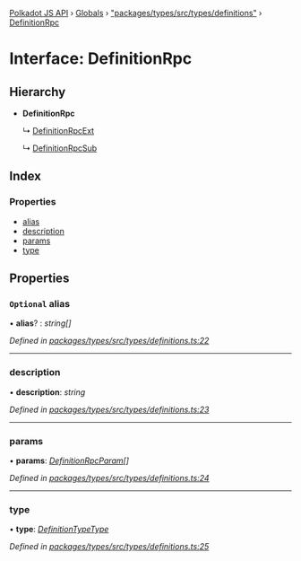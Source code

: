 [Polkadot JS API](../README.md) › [Globals](../globals.md) › ["packages/types/src/types/definitions"](../modules/_packages_types_src_types_definitions_.md) › [DefinitionRpc](_packages_types_src_types_definitions_.definitionrpc.md)

# Interface: DefinitionRpc

## Hierarchy

* **DefinitionRpc**

  ↳ [DefinitionRpcExt](_packages_types_src_types_definitions_.definitionrpcext.md)

  ↳ [DefinitionRpcSub](_packages_types_src_types_definitions_.definitionrpcsub.md)

## Index

### Properties

* [alias](_packages_types_src_types_definitions_.definitionrpc.md#optional-alias)
* [description](_packages_types_src_types_definitions_.definitionrpc.md#description)
* [params](_packages_types_src_types_definitions_.definitionrpc.md#params)
* [type](_packages_types_src_types_definitions_.definitionrpc.md#type)

## Properties

### `Optional` alias

• **alias**? : *string[]*

*Defined in [packages/types/src/types/definitions.ts:22](https://github.com/polkadot-js/api/blob/5eb491dc6/packages/types/src/types/definitions.ts#L22)*

___

###  description

• **description**: *string*

*Defined in [packages/types/src/types/definitions.ts:23](https://github.com/polkadot-js/api/blob/5eb491dc6/packages/types/src/types/definitions.ts#L23)*

___

###  params

• **params**: *[DefinitionRpcParam](_packages_types_src_types_definitions_.definitionrpcparam.md)[]*

*Defined in [packages/types/src/types/definitions.ts:24](https://github.com/polkadot-js/api/blob/5eb491dc6/packages/types/src/types/definitions.ts#L24)*

___

###  type

• **type**: *[DefinitionTypeType](../modules/_packages_types_src_types_definitions_.md#definitiontypetype)*

*Defined in [packages/types/src/types/definitions.ts:25](https://github.com/polkadot-js/api/blob/5eb491dc6/packages/types/src/types/definitions.ts#L25)*
